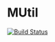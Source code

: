 # MUtil
[![Build Status](https://travis-ci.org/GemsTracker/MUtil.svg?branch=master)](https://travis-ci.org/GemsTracker/MUtil)
